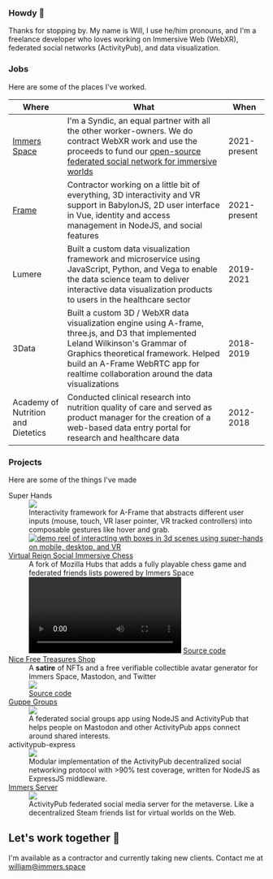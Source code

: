 ### Howdy 👋

Thanks for stopping by. My name is Will, I use he/him pronouns, and I'm a freelance developer who loves working on Immersive Web (WebXR), federated social networks (ActivityPub), and data visualization.

### Jobs

Here are some of the places I've worked. 

Where | What | When
--- | --- | ---
[Immers Space](https://web.immers.space) | I'm a Syndic, an equal partner with all the other worker-owners. We do contract WebXR work and use the proceeds to fund our [open-source federated social network for immersive worlds](https://github.com/immers-space/immers) | 2021-present
[Frame](https://learn.framevr.io) | Contractor working on a little bit of everything, 3D interactivity and VR support in BabylonJS, 2D user interface in Vue, identity and access management in NodeJS, and social features | 2021-present
Lumere | Built a custom data visualization framework and microservice using JavaScript, Python, and Vega to enable the data science team to deliver interactive data visualization products to users in the healthcare sector  | 2019-2021
3Data | Built a custom 3D / WebXR data visualization engine using A-frame, three.js, and D3 that implemented Leland Wilkinson's Grammar of Graphics theoretical framework. Helped build an A-Frame WebRTC app for realtime collaboration around the data visualizations  | 2018-2019
Academy of Nutrition and Dietetics | Conducted clinical research into nutrition quality of care and served as product manager for the creation of a web-based data entry portal for research and healthcare data | 2012-2018

### Projects

Here are some of the things I've made

<dl>
  <dt>Super Hands</dt>
  <dd>
    <a href="https://github.com/c-frame/aframe-super-hands-component"><img src="https://img.shields.io/github/stars/c-frame/aframe-super-hands-component?style=social"></a><br />
    Interactivity framework for A-Frame that abstracts different user inputs (mouse, touch, VR laser pointer, VR tracked controllers) into composable gestures like hover and grab.<br />
    <a href="https://github.com/c-frame/aframe-super-hands-component"><img src="https://user-images.githubusercontent.com/10034859/217418922-76c64347-878e-4912-92d6-a26394fe0b05.gif" alt="demo reel of interacting wth boxes in 3d scenes using super-hands on mobile, desktop, and VR"></a>
   </dd>
  <dt><a href="https://vreign.space">Virtual Reign Social Immersive Chess</a></dt>
  <dd>
    A fork of Mozilla Hubs that adds a fully playable chess game and federated friends lists powered by Immers Space<br />
    <video src="https://user-images.githubusercontent.com/10034859/217419360-f4275132-e205-439d-a55a-9b88c283a994.mp4"></video>
    <a href="https://github.com/immers-space/hubs/tree/vreign">Source code</a>
  </dd>
  <dt><a href="https://nice.freetreasures.shop">Nice Free Treasures Shop</a></dt>
  <dd>
    A <strong>satire</strong> of NFTs and a free verifiable collectible avatar generator for Immers Space, Mastodon, and Twitter</br>
    <a href="https://nice.freetreasures.shop"><img src="https://user-images.githubusercontent.com/10034859/217420117-5c7eb48d-6ae6-4f33-8b52-20774f8818c2.png"></a>
    <br /><a href="https://github.com/immers-space/nice-free-treasures">Source code</a>
  </dd>
  <dt><a href="https://a.gup.pe">Guppe Groups</a></dt>
  <dd>
    <a href="https://github.com/immers-space/guppe"><img src="https://img.shields.io/github/stars/immers-space/guppe?style=social"></a><br />
    A federated social groups app using NodeJS and ActivityPub that helps people on Mastodon and other ActivityPub apps connect around shared interests.
  </dd>
  <dt>activitypub-express</dt>
  <dd>
    <a href="https://github.com/immers-space/activitypub-express"><img src="https://img.shields.io/github/stars/immers-space/activitypub-express?style=social"></a><br />
    Modular implementation of the ActivityPub decentralized social networking protocol with >90% test coverage, written for NodeJS as ExpressJS middleware.
  <dd>
  <dt><a href="https://immers.space/auth/login">Immers Server</a></dt>
  <dd>
    <a href="https://github.com/immers-space/immers"><img src="https://img.shields.io/github/stars/immers-space/immers?style=social"></a><br />
    ActivityPub federated social media server for the metaverse. Like a decentralized Steam friends list for virtual worlds on the Web.
   </dd>
</dl>

## Let's work together 🤝

I'm available as a contractor and currently taking new clients. Contact me at william@immers.space
